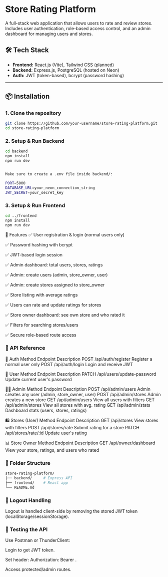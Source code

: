 # Store Rating Platform

A full-stack web application that allows users to rate and review stores. Includes user authentication, role-based access control, and an admin dashboard for managing users and stores.

## 🛠 Tech Stack

- **Frontend:** React.js (Vite), Tailwind CSS (planned)
- **Backend:** Express.js, PostgreSQL (hosted on Neon)
- **Auth:** JWT (token-based), bcrypt (password hashing)

---

## 📦 Installation

### 1. Clone the repository
```bash
git clone https://github.com/your-username/store-rating-platform.git
cd store-rating-platform
```

### 2. Setup & Run Backend
```bash
cd backend
npm install
npm run dev


Make sure to create a .env file inside backend/:

PORT=5000
DATABASE_URL=your_neon_connection_string
JWT_SECRET=your_secret_key

```

### 3. Setup & Run Frontend

```bash
cd ../frontend
npm install
npm run dev
```


🚀 Features
✅ User registration & login (normal users only)

✅ Password hashing with bcrypt

✅ JWT-based login session

✅ Admin dashboard: total users, stores, ratings

✅ Admin: create users (admin, store_owner, user)

✅ Admin: create stores assigned to store_owner

✅ Store listing with average ratings

✅ Users can rate and update ratings for stores

✅ Store owner dashboard: see own store and who rated it

✅ Filters for searching stores/users

✅ Secure role-based route access



### 📘 API Reference
🔐 Auth
Method	Endpoint	        Description
POST	/api/auth/register	Register a normal user only
POST	/api/auth/login	    Login and receive JWT

👤 User
Method	Endpoint	                Description
PATCH	/api/users/update-password	Update current user's password

🧑‍💼 Admin
Method	Endpoint	        Description
POST	/api/admin/users	Admin creates any user (admin, store_owner, user)
POST	/api/admin/stores	Admin creates a new store
GET	    /api/admin/users	    View all users with filters
GET	    /api/admin/stores	        View all stores with avg. rating
GET	    /api/admin/stats	Dashboard stats (users, stores, ratings)

🛍️ Stores (User)
Method	Endpoint	                Description
GET	    /api/stores	                    View stores with filters
POST	/api/stores/rate	        Submit rating for a store
PATCH	/api/stores/rate/:id	Update user's rating

📊 Store Owner
Method	Endpoint	            Description
GET	    /api/owner/dashboard	View your store, ratings, and users who rated


### 📂 Folder Structure
```bash
store-rating-platform/
├── backend/     # Express API
├── frontend/    # React app
└── README.md
```

### 🚪 Logout Handling
Logout is handled client-side by removing the stored JWT token (localStorage/sessionStorage).

### 🧪 Testing the API
Use Postman or ThunderClient:

Login to get JWT token.

Set header: Authorization: Bearer <token>.

Access protected/admin routes.
